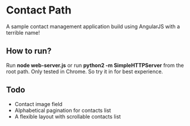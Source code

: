 # Contact Path
A sample contact management application build using AngularJS with a terrible name!
## How to run?
Run __node web-server.js__ or run __python2 -m SimpleHTTPServer__ from the root path. Only tested in Chrome. So try it in for best experience.
## Todo
* Contact image field
* Alphabetical pagination for contacts list
* A flexible layout with scrollable contacts list